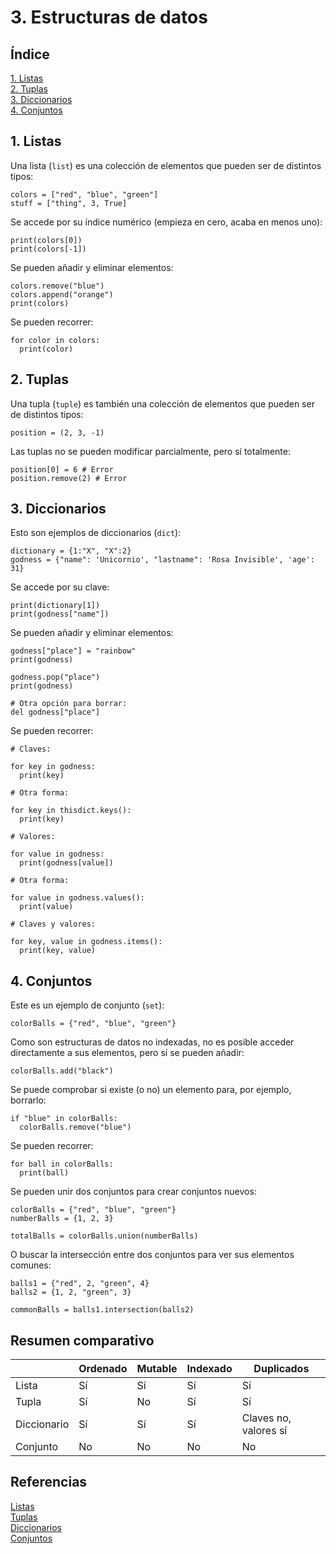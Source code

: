 # 3. Estructuras de datos

## Índice

[1. Listas](#1-listas)  
[2. Tuplas](#2-tuplas)  
[3. Diccionarios](#3-diccionarios)  
[4. Conjuntos](#4-conjuntos)

## 1. Listas

Una lista (`list`) es una colección de elementos que pueden ser de distintos tipos:

    colors = ["red", "blue", "green"]
    stuff = ["thing", 3, True]

Se accede por su índice numérico (empieza en cero, acaba en menos uno):

    print(colors[0])
    print(colors[-1])

Se pueden añadir y eliminar elementos:

    colors.remove("blue")
    colors.append("orange")
    print(colors)

Se pueden recorrer:

    for color in colors:
      print(color)

## 2. Tuplas

Una tupla (`tuple`) es también una colección de elementos que pueden ser de distintos tipos:

    position = (2, 3, -1)

Las tuplas no se pueden modificar parcialmente, pero sí totalmente:

    position[0] = 6 # Error
    position.remove(2) # Error

## 3. Diccionarios

Esto son ejemplos de diccionarios (`dict`):

    dictionary = {1:"X", "X":2}
    godness = {"name": 'Unicornio', "lastname": 'Rosa Invisible', 'age': 31}

Se accede por su clave:

    print(dictionary[1])
    print(godness["name"])

Se pueden añadir y eliminar elementos:

    godness["place"] = "rainbow"
    print(godness)

    godness.pop("place")
    print(godness)

    # Otra opción para borrar:
    del godness["place"]

Se pueden recorrer:

    # Claves:

    for key in godness:
      print(key)

    # Otra forma:

    for key in thisdict.keys():
      print(key)

    # Valores:

    for value in godness:
      print(godness[value])

    # Otra forma:

    for value in godness.values():
      print(value)

    # Claves y valores:

    for key, value in godness.items():
      print(key, value)

## 4. Conjuntos

Este es un ejemplo de conjunto (`set`):

    colorBalls = {"red", "blue", "green"}

Como son estructuras de datos no indexadas, no es posible acceder directamente a sus elementos, pero sí se pueden añadir:

    colorBalls.add("black")

Se puede comprobar si existe (o no) un elemento para, por ejemplo, borrarlo:

    if "blue" in colorBalls:
      colorBalls.remove("blue")

Se pueden recorrer:

    for ball in colorBalls:
      print(ball)

Se pueden unir dos conjuntos para crear conjuntos nuevos:

    colorBalls = {"red", "blue", "green"}
    numberBalls = {1, 2, 3}

    totalBalls = colorBalls.union(numberBalls)

O buscar la intersección entre dos conjuntos para ver sus elementos comunes:

    balls1 = {"red", 2, "green", 4}
    balls2 = {1, 2, "green", 3}

    commonBalls = balls1.intersection(balls2)

## Resumen comparativo

||Ordenado|Mutable|Indexado|Duplicados
-|-|-|-|-
Lista|Sí|Sí|Sí|Sí
Tupla|Sí|No|Sí|Sí
Diccionario|Sí|Sí|Sí|Claves no, valores sí
Conjunto|No|No|No|No

## Referencias

[Listas](https://www.w3schools.com/python/python_lists.asp)  
[Tuplas](https://www.w3schools.com/python/python_tuples.asp)  
[Diccionarios](https://www.w3schools.com/python/python_dictionaries.asp)  
[Conjuntos](https://www.w3schools.com/python/python_sets.asp)